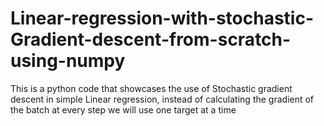 # Linear-regression-with-stochastic-Gradient-descent-from-scratch-using-numpy
This is a python code that showcases the use of Stochastic gradient descent in simple Linear regression, instead of calculating the gradient of the batch at every step we will use one target at a time
